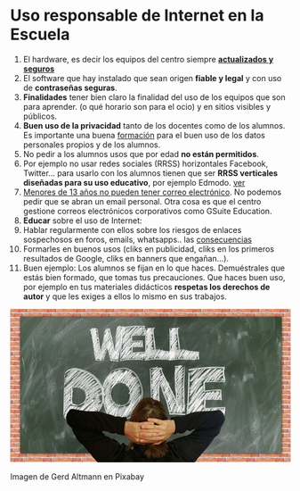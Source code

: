 # Uso responsable de Internet en la Escuela

1. El hardware, es decir los equipos del centro siempre **[actualizados y seguros](https://catedu.github.io/resolucion-de-problemas/)**
1. El software que hay instalado que sean origen **fiable y legal** y con uso de **contraseñas seguras**.
1. **Finalidades** tener bien claro la finalidad del uso de los equipos que son para aprender. (o qué horario son para el ocio) y en sitios visibles y públicos.
1. **Buen uso de la privacidad** tanto de los docentes como de los alumnos. Es importante una buena [formación](https://moodle.catedu.es/course/view.php?id=1044) para el buen uso de los datos personales propios y de los alumnos.
1. No pedir a los alumnos usos que por edad **no están permitidos**.
  1. Por ejemplo no usar redes sociales (RRSS) horizontales Facebook, Twitter... para usarlo con los alumnos tienen que ser **RRSS verticales diseñadas para su uso educativo**, por ejemplo Edmodo. [ver](https://catedu.github.io/rrss-classroom/ojo-no-es-legal.html)
  1. [Menores de 13 años no pueden tener correo electrónico](https://support.google.com/accounts/answer/1350409?hl=es). No podemos pedir que se abran un email personal. Otra cosa es que el centro gestione correos electrónicos corporativos como GSuite Education.
1. **Educar** sobre el uso de Internet:
  1. Hablar regularmente con ellos sobre los riesgos de enlaces sospechosos en foros, emails, whatsapps.. las [consecuencias](/seguridad/peligros.md)
  1. Formarles en buenos usos (cliks en publicidad, cliks en los primeros resultados de Google, cliks en banners que engañan...).
1. Buen ejemplo: Los alumnos se fijan en lo que haces. Demuéstrales que estás bien formado, que tomas tus precauciones. Que haces buen uso, por ejemplo en tus materiales didácticos **respetas los derechos de autor** y que les exiges a ellos lo mismo en sus trabajos.

![](/assets/welldone.jpg)

Imagen de Gerd Altmann en Pixabay
